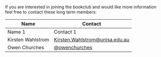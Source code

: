 If you are interested in joining the bookclub and would like more information feel free to contact these long term members:

| Name          | Contact     |
| ------------- |-------------|
| Name 1        | Contact 1   |
| Kirsten Wahlstrom| [Kirsten.Wahlstrom@unisa.edu.au](mailto:Kirsten.Wahlstrom@unisa.edu.au)|
| Owen Churches    | [@owenchurches](https://twitter.com/OwenChurches)|
